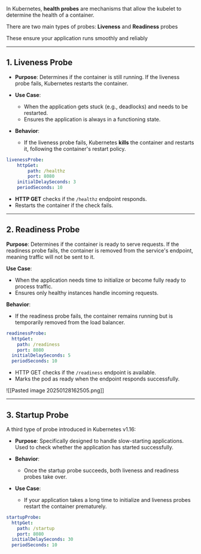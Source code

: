 In Kubernetes, **health probes** are mechanisms that allow the kubelet to determine the health of a container. 

There are two main types of probes: **Liveness** and **Readiness** probes

These ensure your application runs smoothly and reliably

---
## 1. Liveness Probe

- **Purpose**: Determines if the container is still running. If the liveness probe fails, Kubernetes restarts the container.
    
- **Use Case**:    
    - When the application gets stuck (e.g., deadlocks) and needs to be restarted.
    - Ensures the application is always in a functioning state.

- **Behavior**:
    - If the liveness probe fails, Kubernetes **kills** the container and restarts it, following the container's restart policy.

```yaml
livenessProbe:
	httpGet:
		path: /healthz
		port: 8080
	initialDelaySeconds: 3
	periodSeconds: 10
```


- **HTTP GET** checks if the `/healthz` endpoint responds.
- Restarts the container if the check fails.
---

## 2. Readiness Probe

**Purpose**: Determines if the container is ready to serve requests. If the readiness probe fails, the container is removed from the service's endpoint, meaning traffic will not be sent to it.

**Use Case**:

- When the application needs time to initialize or become fully ready to process traffic.
- Ensures only healthy instances handle incoming requests.

**Behavior**:

- If the readiness probe fails, the container remains running but is temporarily removed from the load balancer.

```yaml
readinessProbe:
  httpGet:
    path: /readiness
    port: 8080
  initialDelaySeconds: 5
  periodSeconds: 10
```

- HTTP GET checks if the `/readiness` endpoint is available.
- Marks the pod as ready when the endpoint responds successfully.

![[Pasted image 20250128162505.png]]

---

## **3. Startup Probe**

A third type of probe introduced in Kubernetes v1.16:

- **Purpose**: Specifically designed to handle slow-starting applications. Used to check whether the application has started successfully.

- **Behavior**:
	- Once the startup probe succeeds, both liveness and readiness probes take over.

- **Use Case**:
	- If your application takes a long time to initialize and liveness probes restart the container prematurely.

```yaml
startupProbe:
  httpGet:
    path: /startup
    port: 8080
  initialDelaySeconds: 30
  periodSeconds: 10
```
